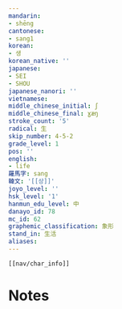 ```yaml
---
mandarin:
- shēng
cantonese:
- sang1
korean:
- 생
korean_native: ''
japanese:
- SEI
- SHOU
japanese_nanori: ''
vietnamese:
middle_chinese_initial: ʃ
middle_chinese_final: ɣæŋ
stroke_count: '5'
radical: 生
skip_number: 4-5-2
grade_level: 1
pos: ''
english:
- life
羅馬字: sang
韓文: '[[상]]'
joyo_level: ''
hsk_level: '1'
hanmun_edu_level: 中
danayo_id: 78
mc_id: 62
graphemic_classification: 象形
stand_in: 生活
aliases:
---
```

```meta-bind-embed
[[nav/char_info]]
```

# Notes
